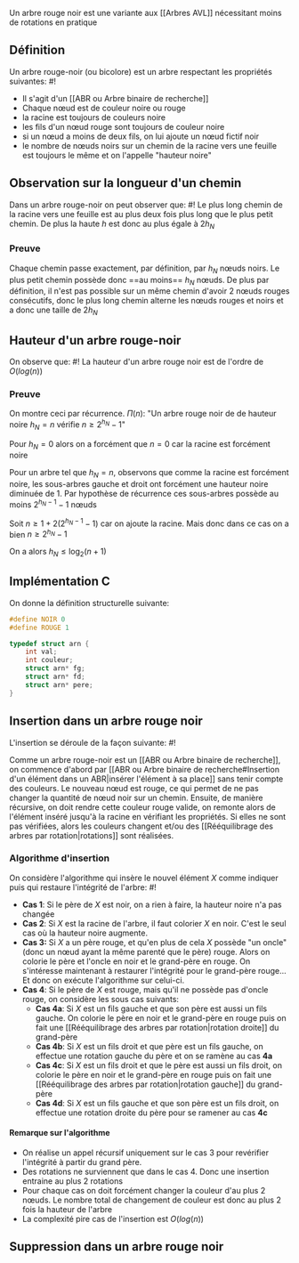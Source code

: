 Un arbre rouge noir est une variante aux [[Arbres AVL]] nécessitant moins de rotations en pratique

## Définition
Un arbre rouge-noir (ou bicolore) est un arbre respectant les propriétés suivantes: #!

- Il s'agit d'un [[ABR ou Arbre binaire de recherche]]
- Chaque nœud est de couleur noire ou rouge
- la racine est toujours de couleurs noire
- les fils d'un nœud rouge sont toujours de couleur noire
- si un nœud a moins de deux fils, on lui ajoute un nœud fictif noir
- le nombre de nœuds noirs sur un chemin de la racine vers une feuille est toujours le même et on l'appelle "hauteur noire"

## Observation sur la longueur d'un chemin
Dans un arbre rouge-noir on peut observer que: #!
Le plus long chemin de la racine vers une feuille est au plus deux fois plus long que le plus petit chemin. De plus la haute $h$ est donc au plus égale à $2h_N$

### Preuve
Chaque chemin passe exactement, par définition, par $h_N$ nœuds noirs. Le plus petit chemin possède donc ==au moins== $h_N$ nœuds.
De plus par définition, il n'est pas possible sur un même chemin d'avoir 2 nœuds rouges consécutifs, donc le plus long chemin alterne les nœuds rouges et noirs et a donc une taille de $2h_N$

## Hauteur d'un arbre rouge-noir
On observe que: #!
La hauteur d'un arbre rouge noir est de l'ordre de $O(log(n))$

### Preuve
On montre ceci par récurrence.
$\Pi(n)$: "Un arbre rouge noir de de hauteur noire $h_N = n$ vérifie $n \geq 2^{h_N}-1$"

Pour $h_N = 0$ alors on a forcément que $n=0$ car la racine est forcément noire

Pour un arbre tel que $h_N = n$, observons que comme la racine est forcément noire, les sous-arbres gauche et droit ont forcément une hauteur noire diminuée de 1.
Par hypothèse de récurrence ces sous-arbres possède au moins $2^{h_N - 1} - 1$ nœuds

Soit $n \geq 1 + 2(2^{h_N - 1} - 1)$ car on ajoute la racine.
Mais donc dans ce cas on a bien $n \geq 2^{h_N} - 1$

On a alors $h_N \leq \log_2(n+1)$

## Implémentation C
On donne la définition structurelle suivante:

```c
#define NOIR 0
#define ROUGE 1

typedef struct arn {
	int val;
	int couleur;
	struct arn* fg;
	struct arn* fd;
	struct arn* pere;
}
```

## Insertion dans un arbre rouge noir
L'insertion se déroule de la façon suivante: #!

Comme un arbre rouge-noir est un [[ABR ou Arbre binaire de recherche]], on commence d'abord par [[ABR ou Arbre binaire de recherche#Insertion d'un élément dans un ABR|insérer l'élément à sa place]] sans tenir compte des couleurs. Le nouveau nœud est rouge, ce qui permet de ne pas changer la quantité de nœud noir sur un chemin.
Ensuite, de manière récursive, on doit rendre cette couleur rouge valide, on remonte alors de l'élément inséré jusqu'à la racine en vérifiant les propriétés. Si elles ne sont pas vérifiées, alors les couleurs changent et/ou des [[Rééquilibrage des arbres par rotation|rotations]] sont réalisées.

### Algorithme d'insertion
On considère l'algorithme qui insère le nouvel élément $X$ comme indiquer puis qui restaure l'intégrité de l'arbre: #!

- **Cas 1**: Si le père de $X$ est noir, on a rien à faire, la hauteur noire n'a pas changée
- **Cas 2**: Si $X$ est la racine de l'arbre, il faut colorier $X$ en noir. C'est le seul cas où la hauteur noire augmente.
- **Cas 3:** Si $X$ a un père rouge, et qu'en plus de cela $X$ possède "un oncle" (donc un nœud ayant la même parenté que le père) rouge. Alors on colorie le père et l'oncle en noir et le grand-père en rouge. On s'intéresse maintenant à restaurer l'intégrité pour le grand-père rouge... Et donc on exécute l'algorithme sur celui-ci.
- **Cas 4**: Si le père de $X$ est rouge, mais qu'il ne possède pas d'oncle rouge, on considère les sous cas suivants:
	- **Cas 4a**: Si $X$ est un fils gauche et que son père est aussi un fils gauche. On colorie le père en noir et le grand-père en rouge puis on fait une [[Rééquilibrage des arbres par rotation|rotation droite]] du grand-père
	- **Cas 4b**: Si $X$ est un fils droit et que père est un fils gauche, on effectue une rotation gauche du père et on se ramène au cas **4a**
	- **Cas 4c**: Si $X$ est un fils droit et que le père est aussi un fils droit, on colorie le père en noir et le grand-père en rouge puis on fait une [[Rééquilibrage des arbres par rotation|rotation gauche]] du grand-père
	- **Cas 4d**: Si $X$ est un fils gauche et que son père est un fils droit, on effectue une rotation droite du père pour se ramener au cas **4c**

#### Remarque sur l'algorithme
- On réalise un appel récursif uniquement sur le cas 3 pour revérifier l'intégrité à partir du grand père.
- Des rotations ne surviennent que dans le cas 4. Donc une insertion entraine au plus 2 rotations
- Pour chaque cas on doit forcément changer la couleur d'au plus 2 nœuds. Le nombre total de changement de couleur est donc au plus 2 fois la hauteur de l'arbre
- La complexité pire cas de l'insertion est $O(log(n))$


## Suppression dans un arbre rouge noir

